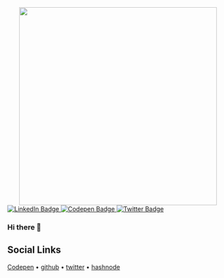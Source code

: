 <!--
**Mosespt/Mosespt** is a ✨ _special_ ✨ repository because its `README.md` (this file) appears on your GitHub profile.

Here are some ideas to get you started:

- 🔭 I’m currently working on ...
- 🌱 I’m currently learning ...
- 👯 I’m looking to collaborate on ...
- 🤔 I’m looking for help with ...
- 💬 Ask me about ...
- 📫 How to reach me: ...
- 😄 Pronouns: ...
- ⚡ Fun fact: ...
-->

<div id="header" align="center">
  <img src="https://media.giphy.com/media/qgQUggAC3Pfv687qPC/giphy.gif" width="450"/>
</div>
<div id="badges">
  <a href="https://www.linkedin.com/in/tolulope-moses-odeyemi/">
    <img src="https://img.shields.io/badge/LinkedIn-blue?style=for-the-badge&logo=linkedin&logoColor=white" alt="LinkedIn Badge"/>
  </a>
  <a href="https://codepen.io/98Moses/">
    <img src="https://img.shields.io/badge/CodePen-black?style=for-the-badge&logo=codepen&logoColor=white" alt="Codepen Badge"/>
  </a>
  <a href="https://twitter.com/_98moses">
    <img src="https://img.shields.io/badge/Twitter-blue?style=for-the-badge&logo=twitter&logoColor=white" alt="Twitter Badge"/>
  </a>
</div>
<img src="https://komarev.com/ghpvc/?username=Mosespt&style=flat-square&color=blue" alt=""/>

### Hi there 👋

## Social Links
[Codepen](https://codepen.io/98Moses/)  •  [github](https://github.com/Mosespt/)  •  [twitter](https://twitter.com/_98moses)  •  [hashnode](https://hashnode.com/@Captain-EO)
